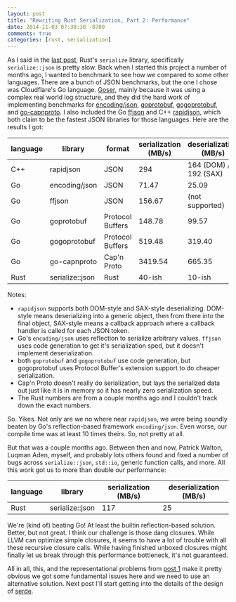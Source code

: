 ```yaml
---
layout: post
title: "Rewriting Rust Serialization, Part 2: Performance"
date: 2014-11-03 07:38:38 -0700
comments: true
categories: [rust, serialization]
---
```


As I said in the [last post](http://erickt.github.io/blog/2014/10/28/serialization/),
Rust's `serialize` library, specifically `serialize::json` is pretty slow.
Back when I started this project a number of months ago, I wanted to benchmark
to see how we compared to some other languages. There are a bunch of JSON
benchmarks, but the one I chose was Cloudflare's Go language.
[Goser](https://github.com/cloudflare/goser), mainly because it was using a
complex real world log structure, and they did the hard work of implementing
benchmarks for [encoding/json](http://golang.org/pkg/encoding/json),
[goprotobuf](http://code.google.com/p/goprotobuf/),
[gogoprotobuf](http://code.google.com/p/gogoprotobuf/), and
[go-capnproto](https://github.com/glycerine/go-capnproto). I also included the
Go [ffjson](https://github.com/pquerna/ffjson) and C++
[rapidjson](https://github.com/erickt/rapidjson/blob/master/log.cc), which
both claim to be the fastest JSON libraries for those languages. Here are the
results I got:

| language | library             | format           | serialization (MB/s) | deserialization (MB/s) |
| -------- | ------------------- | ---------------- | -------------------- | ---------------------- |
| C++      | rapidjson           | JSON             | 294                  | 164 (DOM) / 192 (SAX)  |
| Go       | encoding/json       | JSON             | 71.47                | 25.09                  |
| Go       | ffjson              | JSON             | 156.67               | (not supported)        |
| Go       | goprotobuf          | Protocol Buffers | 148.78               | 99.57                  |
| Go       | gogoprotobuf        | Protocol Buffers | 519.48               | 319.40                 |
| Go       | go-capnproto        | Cap'n Proto      | 3419.54              | 665.35                 |
| Rust     | serialize::json     | Rust             | 40-ish               | 10-ish                 |

Notes:

* `rapidjson` supports both DOM-style and SAX-style deserializing. DOM-style
  means deserializing into a generic object, then from there into the final
  object, SAX-style means a callback approach where a callback handler is
  called for each JSON token.
* Go's `encoding/json` uses reflection to serialize arbitrary values. `ffjson`
  uses code generation to get it's serialization sped, but it doesn't implement
  deserialization.
* both `goprotobuf` and `gogoprotobuf` use code generation, but gogoprotobuf
  uses Protocol Buffer's extension support to do cheaper serialization.
* Cap'n Proto doesn't really do serialization, but lays the serialized data out
  just like it is in memory so it has nearly zero serialization speed.
* The Rust numbers are from a couple months ago and I couldn't track down
  the exact numbers.

So. Yikes. Not only are we no where near `rapidjson`, we were being soundly
beaten by Go's reflection-based framework `encoding/json`.  Even worse, our
compile time was at least 10 times theirs. So, not pretty at all.

But that was a couple months ago. Between then and now, Patrick Walton, Luqman
Aden, myself, and probably lots others found and fixed a number of bugs across
`serialize::json`, `std::io`, generic function calls, and more. All this work
got us to more than double our performance:

| language | library           | serialization (MB/s) | deserialization (MB/s) |
| -------- | ----------------- | -------------------- | ---------------------- |
| Rust     | serialize::json   | 117                  | 25                     |

We're (kind of) beating Go! At least the builtin reflection-based solution.
Better, but not great. I think our challenge is those dang closures. While LLVM
can optimize simple closures, it seems to have a lot of trouble with all these
recursive closure calls. While having finished unboxed closures might finally
let us break through this performance bottleneck, it's not guaranteed.

All in all, this, and the representational problems from
[post 1](http://erickt.github.io/blog/2014/10/28/serialization/) make it pretty
obvious we got some fundamental issues here and we need to use an alternative
solution. Next post I'll start getting into the details of the design of
[serde](https://github.com/erickt/rust-serde).
